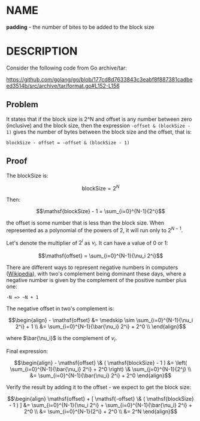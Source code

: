# NAME

**padding** - the number of bites to be added to the block size


# DESCRIPTION

Consider the following code from Go archive/tar:

https://github.com/golang/go/blob/177cd8d7633843c3eabf8f887381cadbeed3514b/src/archive/tar/format.go#L152-L156

## Problem

It states that if the block size is 2^N and offset is any number between zero
(inclusive) and the block size, then the expression `-offset & (blockSize - 1)`
gives the number of bytes between the block size and the offset, that is:

```
blockSize - offset = -offset & (blockSize - 1)
```

## Proof

The blockSize is:

```math
\mathsf{blockSize} = 2^N
```

Then:

```math
\mathsf{blockSize} - 1 = \sum_{i=0}^{N-1}{2^i}
```

the offset is some number that is less than the block size. When represented as
a polynomial of the powers of 2, it will run only to $`2^{N-1}`$.

Let's denote the multiplier of $`2^i`$ as $`\nu_i`$. It can have a value of 0 or
1:

```math
\mathsf{offset} = \sum_{i=0}^{N-1}{\nu_i 2^i}
```

There are different ways to represent negative numbers in computers
([Wikipedia](https://en.wikipedia.org/wiki/Signed_number_representations)), with
two's complement being dominant these days, where a negative number is given
by the complement of the positive number plus one:

```
-N => ~N + 1
```

The negative offset in two's complement is:

```math
\begin{align}
- \mathsf{offset} &= \medskip \sim \sum_{i=0}^{N-1}{\nu_i 2^i} + 1 \\
        &= \sum_{i=0}^{N-1}{\bar{\nu_i} 2^i} + 2^0 \\
\end{align}
```

where $`\bar{\nu_i}`$ is the complement of $`\nu_i`$.

Final expression:

```math
\begin{align}
- \mathsf{offset} \& ( \mathsf{blockSize} - 1 ) &= \left( \sum_{i=0}^{N-1}{\bar{\nu_i} 2^i} + 2^0 \right) \& \sum_{j=0}^{N-1}{2^j} \\
  &= \sum_{i=0}^{N-1}{\bar{\nu_i} 2^i} + 2^0
\end{align}
```

Verify the result by adding it to the offset - we expect to get the block size:

```math
\begin{align}
\mathsf{offset} + [ \mathsf{-offset} \& ( \mathsf{blockSize} - 1 ) ] &= \sum_{i=0}^{N-1}{\nu_i 2^i} + \sum_{i=0}^{N-1}{\bar{\nu_i} 2^i} + 2^0 \\
  &= \sum_{i=0}^{N-1}{2^i} + 2^0 \\
  &= 2^N
\end{align}
```
